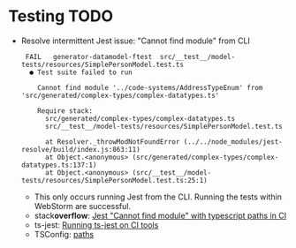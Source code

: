 # Testing TODO

- Resolve intermittent Jest issue: "Cannot find module" from CLI

  ```
   FAIL   generator-datamodel-ftest  src/__test__/model-tests/resources/SimplePersonModel.test.ts
    ● Test suite failed to run

      Cannot find module '../code-systems/AddressTypeEnum' from 'src/generated/complex-types/complex-datatypes.ts'

      Require stack:
        src/generated/complex-types/complex-datatypes.ts
        src/__test__/model-tests/resources/SimplePersonModel.test.ts

        at Resolver._throwModNotFoundError (../../node_modules/jest-resolve/build/index.js:863:11)
        at Object.<anonymous> (src/generated/complex-types/complex-datatypes.ts:137:1)
        at Object.<anonymous> (src/__test__/model-tests/resources/SimplePersonModel.test.ts:25:1)
  ```

  - This only occurs running Jest from the CLI. Running the tests within WebStorm are successful.
  - stack**overflow**: [Jest "Cannot find module" with typescript paths in CI](https://stackoverflow.com/questions/59116570/jest-cannot-find-module-with-typescript-paths-in-ci)
  - ts-jest: [Running ts-jest on CI tools](https://kulshekhar.github.io/ts-jest/docs/guides/troubleshooting#running-ts-jest-on-ci-tools)
  - TSConfig: [paths](https://www.typescriptlang.org/tsconfig/#paths)
